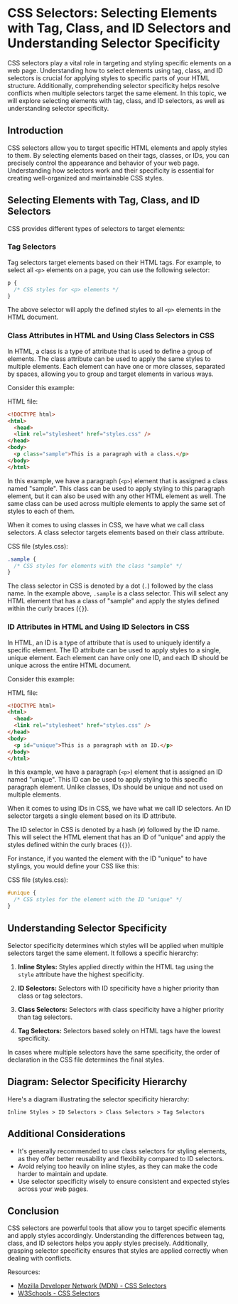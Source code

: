# CSS Selectors: Selecting Elements with Tag, Class, and ID Selectors and Understanding Selector Specificity

CSS selectors play a vital role in targeting and styling specific elements on a web page. Understanding how to select elements using tag, class, and ID selectors is crucial for applying styles to specific parts of your HTML structure. Additionally, comprehending selector specificity helps resolve conflicts when multiple selectors target the same element. In this topic, we will explore selecting elements with tag, class, and ID selectors, as well as understanding selector specificity.

## Introduction

CSS selectors allow you to target specific HTML elements and apply styles to them. By selecting elements based on their tags, classes, or IDs, you can precisely control the appearance and behavior of your web page. Understanding how selectors work and their specificity is essential for creating well-organized and maintainable CSS styles.

## Selecting Elements with Tag, Class, and ID Selectors

CSS provides different types of selectors to target elements:

### Tag Selectors

Tag selectors target elements based on their HTML tags. For example, to select all `<p>` elements on a page, you can use the following selector:

```css
p {
  /* CSS styles for <p> elements */
}
```

The above selector will apply the defined styles to all `<p>` elements in the HTML document.

### Class Attributes in HTML and Using Class Selectors in CSS

In HTML, a class is a type of attribute that is used to define a group of elements. The class attribute can be used to apply the same styles to multiple elements. Each element can have one or more classes, separated by spaces, allowing you to group and target elements in various ways. 

Consider this example:

HTML file:

```html
<!DOCTYPE html>
<html>
  <head>
  <link rel="stylesheet" href="styles.css" />
</head>
<body>
  <p class="sample">This is a paragraph with a class.</p>
</body>
</html>
```

In this example, we have a paragraph (`<p>`) element that is assigned a class named "sample". This class can be used to apply styling to this paragraph element, but it can also be used with any other HTML element as well. The same class can be used across multiple elements to apply the same set of styles to each of them.

When it comes to using classes in CSS, we have what we call class selectors. A class selector targets elements based on their class attribute. 

CSS file (styles.css):

```css
.sample {
  /* CSS styles for elements with the class "sample" */
}
```

The class selector in CSS is denoted by a dot (`.`) followed by the class name. In the example above, `.sample` is a class selector. This will select any HTML element that has a class of "sample" and apply the styles defined within the curly braces (`{}`). 

### ID Attributes in HTML and Using ID Selectors in CSS

In HTML, an ID is a type of attribute that is used to uniquely identify a specific element. The ID attribute can be used to apply styles to a single, unique element. Each element can have only one ID, and each ID should be unique across the entire HTML document.

Consider this example:

HTML file:

```html
<!DOCTYPE html>
<html>
  <head>
  <link rel="stylesheet" href="styles.css" />
</head>
<body>
  <p id="unique">This is a paragraph with an ID.</p>
</body>
</html>
```

In this example, we have a paragraph (`<p>`) element that is assigned an ID named "unique". This ID can be used to apply styling to this specific paragraph element. Unlike classes, IDs should be unique and not used on multiple elements.

When it comes to using IDs in CSS, we have what we call ID selectors. An ID selector targets a single element based on its ID attribute.

The ID selector in CSS is denoted by a hash (`#`) followed by the ID name. This will select the HTML element that has an ID of "unique" and apply the styles defined within the curly braces (`{}`). 

For instance, if you wanted the element with the ID "unique" to have stylings, you would define your CSS like this:

CSS file (styles.css):

```css
#unique {
  /* CSS styles for the element with the ID "unique" */
}
```

## Understanding Selector Specificity

Selector specificity determines which styles will be applied when multiple selectors target the same element. It follows a specific hierarchy:

1. **Inline Styles:** Styles applied directly within the HTML tag using the `style` attribute have the highest specificity.

2. **ID Selectors:** Selectors with ID specificity have a higher priority than class or tag selectors.

3. **Class Selectors:** Selectors with class specificity have a higher priority than tag selectors.

4. **Tag Selectors:** Selectors based solely on HTML tags have the lowest specificity.

In cases where multiple selectors have the same specificity, the order of declaration in the CSS file determines the final styles.

## Diagram: Selector Specificity Hierarchy

Here's a diagram illustrating the selector specificity hierarchy:

```
Inline Styles > ID Selectors > Class Selectors > Tag Selectors
```

## Additional Considerations

- It's generally recommended to use class selectors for styling elements, as they offer better reusability and flexibility compared to ID selectors.
- Avoid relying too heavily on inline styles, as they can make the code harder to maintain and update.
- Use selector specificity wisely to ensure consistent and expected styles across your web pages.

## Conclusion

CSS selectors are powerful tools that allow you to target specific elements and apply styles accordingly. Understanding the differences between tag, class, and ID selectors helps you apply styles precisely. Additionally, grasping selector specificity ensures that styles are applied correctly when dealing with conflicts.

Resources:
- [Mozilla Developer Network (MDN) - CSS Selectors](https://developer.mozilla.org/en-US/docs/Web/CSS/CSS_Selectors)
- [W3Schools - CSS Selectors](https://www.w3schools.com/css/css_selectors.asp)